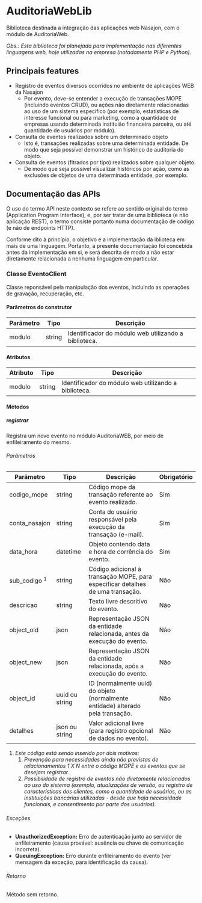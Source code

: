 # AuditoriaWebLib

Biblioteca destinada a integração das aplicações web Nasajon, com o módulo de AuditoriaWeb.

_Obs.: Esta biblioteca foi planejada para implementação nas diferentes linguagens web, hoje utilizadas na empresa (notadamente PHP e Python)._

## Principais features

* Registro de eventos diversos ocorridos no ambiente de aplicações WEB da Nasajon
    * Por evento, deve-se entender a execução de transações MOPE (incluindo eventos CRUD), ou ações não diretamente relacionadas ao uso de um sistema específico (por exemplo, estatísticas de interesse funcional ou para marketing, como a quantidade de empresas usando determinada instituião financeira parceira, ou até quantidade de usuários por módulo).
* Consulta de eventos realizados sobre um determinado objeto
    * Isto é, transações realizadas sobre uma determinada entidade. De modo que seja possível demonstrar um histórico de auditoria do objeto.
* Consulta de eventos (fitrados por tipo) realizados sobre qualquer objeto.
    * De modo que seja possível visualizar históricos por ação, como as exclusões de objetos de uma determinada entidade, por exemplo.

## Documentação das APIs

O uso do termo API neste contexto se refere ao sentido original do termo (Application Program Interface), e, por ser tratar de uma biblioteca (e não aplicação REST), o termo consiste portanto numa documentação de código (e não de endpoints HTTP).

Conforme dito à princípio, o objetivo é a implementação da iblioteca em mais de uma linguagem. Portanto, a presente documentação foi concebida antes da implementação em si, e será descrita de modo a não estar diretamente relacionada a nenhuma linguagem em particular.

### Classe EventoClient

Classe reponsável pela manipulação dos eventos, incluindo as operações de gravação, recuperação, etc.

#### Parâmetros do construtor

| Parâmetro | Tipo | Descrição |
| - | - | - |
| modulo | string | Identificador do módulo web utilizando a biblioteca. |

#### Atributos

| Atributo | Tipo | Descrição |
| - | - | - |
| modulo | string | Identificador do módulo web utilizando a biblioteca. |

#### Métodos

##### registrar

Registra um novo evento no módulo AuditoriaWEB, por meio de enfileiramento do mesmo.

###### Parâmetros

| Parâmetro | Tipo | Descrição | Obrigatório |
| - | - | - | - |
| codigo_mope | string | Código mope da transação referente ao evento realizado. | Sim |
| conta_nasajon | string | Conta do usuário responsável pela execução da transação (e-mail). | Sim |
| data_hora | datetime | Objeto contendo data e hora de corrência do evento. | Sim |
| sub_codigo <sup>1</sup> | string | Código adicional à transação MOPE, para especificar detalhes de uma transação. | Não |
| descricao | string | Texto livre descritivo do evento. | Não |
| object_old | json | Representação JSON da entidade relacionada, antes da execução do evento. | Não |
| object_new | json | Representação JSON da entidade relacionada, após a execução do evento. | Não |
| object_id | uuid ou string | ID (normalmente uuid) do objeto (normalmente entidade) alterado pela transação. | Não |
| detalhes | json ou string | Valor adicional livre (para registro opcional de dados no evento). | Não |

1. _Este código está sendo inserido por dois motivos:_
   1. _Prevenção para necessidades ainda não previstas de relacionamentos 1 X N entre o código MOPE e os eventos que se desejam registrar._
   2. _Possibilidade de registro de eventos não diretamente relacionados ao uso do sistema (exemplo, atualizações de versão, ou registro de características dos clientes, como a quantidade de usuários, ou as instituições bancárias utilizadas - desde que haja necessidade funcionais, e consentimento por parte dos usuários)._

###### Exceções

* **UnauthorizedException:** Erro de autenticação junto ao servidor de enfileiramento (causa provável: ausência ou chave de comunicação incorreta).
* **QueuingException:** Erro durante enfileiramento do evento (ver mensagem da exceção, para identificação da causa).
###### Retorno

Método sem retorno.
